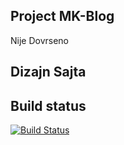 ## Project MK-Blog
Nije Dovrseno
## Dizajn Sajta

## Build status
[![Build Status](https://travis-ci.org/akashnimare/foco.svg?branch=master)](https://travis-ci.org/akashnimare/foco)
